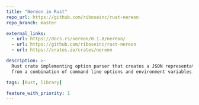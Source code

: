```yaml
---
title: "Nereon in Rust"
repo_url: https://github.com/riboseinc/rust-nereon
repo_branch: master

external_links:
  - url: https://docs.rs/nereon/0.1.8/nereon/
  - url: https://github.com/riboseinc/rust-nereon
  - url: https://crates.io/crates/nereon

description: >-
  Rust crate implementing option parser that creates a JSON representation
  from a combination of command line options and environment variables.

tags: [Rust, library]

feature_with_priority: 1
---
```

